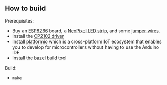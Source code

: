 ## How to build

Prerequisites:
 - Buy an [ESP8266](https://www.amazon.com/gp/product/B010N1SPRK) board, a [NeoPixel LED strip](https://www.amazon.com/gp/product/B077F8SQBV), and some [jumper wires](https://www.amazon.com/gp/product/B01LZF1ZSZ).
 - Install the [CP2102 driver](https://www.silabs.com/products/development-tools/software/usb-to-uart-bridge-vcp-drivers) 
 - Install [platformio](http://docs.platformio.org/en/latest/installation.html#install-shell-commands) which is a cross-platform IoT ecosystem that enables you to develop for microcontrollers without having to use the Arduino IDE
 - Install the [bazel](https://github.com/bazelbuild/bazel/releases/tag/0.27.2) build tool

Build:
 - `make`

